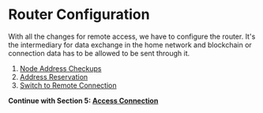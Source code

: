 # Router Configuration

With all the changes for remote access, we have to configure the router. It's the intermediary for data exchange in the home network and blockchain or connection data has to be allowed to be sent through it.

1. [Node Address Checkups](/docs/mainnet/complete-node-guide/router-config/address-check)
2. [Address Reservation](/docs/mainnet/complete-node-guide/router-config/static-address)
3. [Switch to Remote Connection](/docs/mainnet/complete-node-guide/router-config/switch-remote)

**Continue with Section 5: [Access Connection](/docs/mainnet/complete-node-guide/5-access-connection/)**
